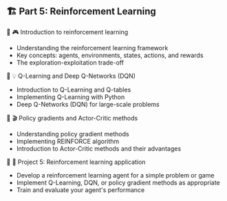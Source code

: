 ## 🏗️ Part 5: Reinforcement Learning

🔹 🎮 Introduction to reinforcement learning
  - Understanding the reinforcement learning framework
  - Key concepts: agents, environments, states, actions, and rewards
  - The exploration-exploitation trade-off

🔹 💡 Q-Learning and Deep Q-Networks (DQN)
  - Introduction to Q-Learning and Q-tables
  - Implementing Q-Learning with Python
  - Deep Q-Networks (DQN) for large-scale problems

🔹 🎬 Policy gradients and Actor-Critic methods
  - Understanding policy gradient methods
  - Implementing REINFORCE algorithm
  - Introduction to Actor-Critic methods and their advantages

🔹 🎯 Project 5: Reinforcement learning application
  - Develop a reinforcement learning agent for a simple problem or game
  - Implement Q-Learning, DQN, or policy gradient methods as appropriate
  - Train and evaluate your agent's performance
